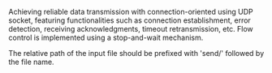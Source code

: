 Achieving reliable data transmission with connection-oriented using UDP socket, featuring functionalities such as connection establishment, error detection, receiving acknowledgments, timeout retransmission, etc. Flow control is implemented using a stop-and-wait mechanism.

The relative path of the input file should be prefixed with 'send/' followed by the file name.